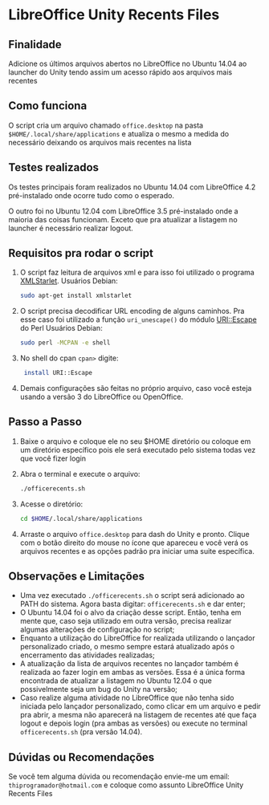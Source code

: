 LibreOffice Unity Recents Files
=========================

Finalidade
-------------------------

Adicione os últimos arquivos abertos no LibreOffice no Ubuntu 14.04 ao launcher do Unity tendo assim um acesso rápido aos arquivos mais recentes

Como funciona
-------------------------

O script cria um arquivo chamado `office.desktop` na pasta `$HOME/.local/share/applications` e atualiza o mesmo a medida do necessário deixando os arquivos mais recentes na lista

Testes realizados
-------------------------

Os testes principais foram realizados no Ubuntu 14.04 com LibreOffice 4.2 pré-instalado onde ocorre tudo como o esperado. 

O outro foi no Ubuntu 12.04 com LibreOffice 3.5 pré-instalado onde a maioria das coisas funcionam. Exceto que pra atualizar a listagem no launcher é necessário realizar logout.

Requisitos pra rodar o script
-------------------------

1. O script faz leitura de arquivos xml e para isso foi utilizado o programa [XMLStarlet](http://xmlstar.sourceforge.net/). 
   Usuários Debian:

   ```bash
   sudo apt-get install xmlstarlet
   ```
2. O script precisa decodificar URL encoding de alguns caminhos. Pra esse caso foi utilizado a função `uri_unescape()` do módulo [URI::Escape](http://search.cpan.org/dist/URI/URI/Escape.pm) do Perl
   Usuários Debian:

   ```bash
   sudo perl -MCPAN -e shell
   ```
3. No shell do cpan `cpan>` digite:

   ```bash
    install URI::Escape
   ```
4. Demais configurações são feitas no próprio arquivo, caso você esteja usando a versão 3 do LibreOffice ou OpenOffice.

Passo a Passo
-------------------------

1. Baixe o arquivo e coloque ele no seu $HOME diretório ou coloque em um diretório específico pois ele será executado pelo sistema todas vez que você fizer login
2. Abra o terminal e execute o arquivo:

   ```bash
   ./officerecents.sh
   ```
3. Acesse o diretório:

   ```bash
   cd $HOME/.local/share/applications
   ```
4. Arraste o arquivo `office.desktop` para dash do Unity e pronto. Clique com o botão direito do mouse no ícone que apareceu e você verá os arquivos recentes e as opções padrão pra iniciar uma suite específica.

Observações e Limitações
-------------------------

- Uma vez executado `./officerecents.sh` o script será adicionado ao PATH do sistema. Agora basta digitar: `officerecents.sh` e dar enter;
- O Ubuntu 14.04 foi o alvo da criação desse script. Então, tenha em mente que, caso seja utilizado em outra versão, precisa realizar algumas alterações de configuração no script;
- Enquanto a utilização do LibreOffice for realizada utilizando o lançador personalizado criado, o mesmo sempre estará atualizado após o encerramento das atividades realizadas;
- A atualização da lista de arquivos recentes no lançador também é realizada ao fazer login em ambas as versões. Essa é a única forma encontrada de atualizar a listagem no Ubuntu 12.04 o que possivelmente seja um bug do Unity na versão;
- Caso realize alguma atividade no LibreOffice que não tenha sido iniciada pelo lançador personalizado, como clicar em um arquivo e pedir pra abrir, a mesma não aparecerá na listagem de recentes até que faça logout e depois login (pra ambas as versões) ou execute no terminal `officerecents.sh` (pra versão 14.04).

Dúvidas ou Recomendações
-------------------------

Se você tem alguma dúvida ou recomendação envie-me um email: `thiprogramador@hotmail.com` e coloque como assunto LibreOffice Unity Recents Files
